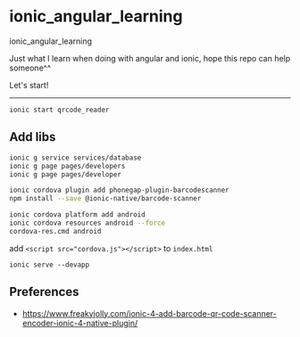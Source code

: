 # ionic_angular_learning
ionic_angular_learning

Just what I learn when doing with angular and ionic, hope this repo can help someone^^

Let's start!

***

`ionic start qrcode_reader`

## Add libs

```bash
ionic g service services/database
ionic g page pages/developers
ionic g page pages/developer
```

```bash
ionic cordova plugin add phonegap-plugin-barcodescanner
npm install --save @ionic-native/barcode-scanner
```

```bash
ionic cordova platform add android
ionic cordova resources android --force
cordova-res.cmd android
```

add `<script src="cordova.js"></script>` to `index.html`

`ionic serve --devapp`






## Preferences

* https://www.freakyjolly.com/ionic-4-add-barcode-qr-code-scanner-encoder-ionic-4-native-plugin/